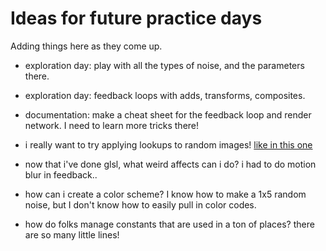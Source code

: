 
# Ideas for future practice days

Adding things here as they come up.

 * exploration day: play with all the types of noise, and the parameters there.
 * exploration day: feedback loops with adds, transforms, composites.

 * documentation: make a cheat sheet for the feedback loop and render network. I need to learn more tricks there!

 * i really want to try applying lookups to random images! [like in this one](https://www.youtube.com/watch?v=mAp_wxuuw_U&t=698s)
 * now that i've done glsl, what weird affects can i do? i had to do motion blur in feedback..


 * how can i create a color scheme? I know how to make a 1x5 random noise, but I don't know how to easily pull in color codes.
 * how do folks manage constants that are used in a ton of places? there are so many little lines!
